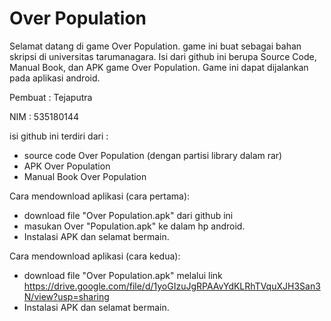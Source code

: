 # Over Population #
Selamat datang di game Over Population.
game ini buat sebagai bahan skripsi di universitas tarumanagara. Isi dari github ini berupa Source Code, Manual Book, dan APK game Over Population. Game ini dapat dijalankan pada aplikasi android.

Pembuat   : Tejaputra

NIM       : 535180144

isi github ini terdiri dari :
- source code Over Population (dengan partisi library dalam rar)
- APK Over Population
- Manual Book Over Population

Cara mendownload aplikasi (cara pertama):
- download file "Over Population.apk" dari github ini
- masukan Over "Population.apk" ke dalam hp android.
- Instalasi APK dan selamat bermain.

Cara mendownload aplikasi (cara kedua):
- download file "Over Population.apk" melalui link https://drive.google.com/file/d/1yoGIzuJgRPAAvYdKLRhTVquXJH3San3N/view?usp=sharing
- Instalasi APK dan selamat bermain.
